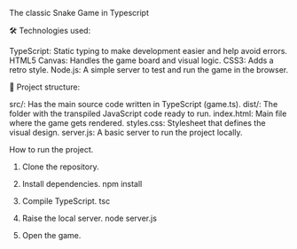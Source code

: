 The classic Snake Game in Typescript 

🛠️ Technologies used:

TypeScript: Static typing to make development easier and help avoid errors.
HTML5 Canvas: Handles the game board and visual logic.
CSS3: Adds a retro style. 
Node.js: A simple server to test and run the game in the browser.

📂 Project structure:

src/: Has the main source code written in TypeScript (game.ts).
dist/: The folder with the transpiled JavaScript code ready to run.
index.html: Main file where the game gets rendered.
styles.css: Stylesheet that defines the visual design.
server.js: A basic server to run the project locally.

How to run the project. 
1. Clone the repository. 

2. Install dependencies. 
  npm install 

3. Compile TypeScript. 
  tsc 

4. Raise the local server. 
  node server.js

5. Open the game.

